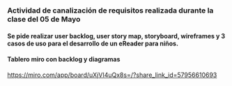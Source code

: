 ### Actividad de canalización de requisitos realizada durante la clase del 05 de Mayo

#### Se pide realizar user backlog, user story map, storyboard, wireframes y 3 casos de uso para el desarrollo de un eReader para niños.
#### **Tablero miro con backlog y diagramas** 
https://miro.com/app/board/uXjVI4uQx8s=/?share_link_id=57956610693
